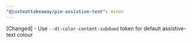 ```yaml
---
"@justeattakeaway/pie-assistive-text": minor
---
```


[Changed] - Use `--dt-color-content-subdued` token for default assistive-text colour
